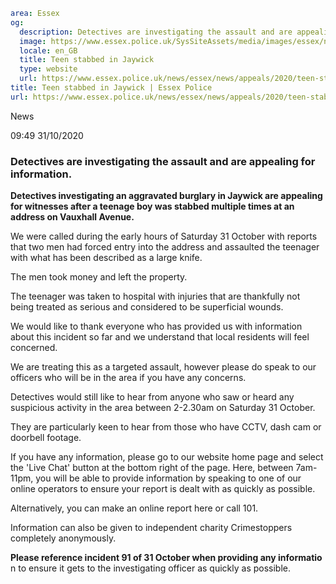 ```yaml
area: Essex
og:
  description: Detectives are investigating the assault and are appealing for information.
  image: https://www.essex.police.uk/SysSiteAssets/media/images/essex/news/library-images/600/appeal-can-you-help-600.jpg?crop=(0,15,600,331)&amp;w=600&amp;h=300&amp;scale=both
  locale: en_GB
  title: Teen stabbed in Jaywick
  type: website
  url: https://www.essex.police.uk/news/essex/news/appeals/2020/teen-stabbed-in-jaywick/
title: Teen stabbed in Jaywick | Essex Police
url: https://www.essex.police.uk/news/essex/news/appeals/2020/teen-stabbed-in-jaywick/
```

News

09:49 31/10/2020

### **Detectives are investigating the assault and are appealing for information.**

**Detectives investigating an aggravated burglary in Jaywick are appealing for witnesses after a teenage boy was stabbed multiple times at an address on Vauxhall Avenue.**

We were called during the early hours of Saturday 31 October with reports that two men had forced entry into the address and assaulted the teenager with what has been described as a large knife.

The men took money and left the property.

The teenager was taken to hospital with injuries that are thankfully not being treated as serious and considered to be superficial wounds.

We would like to thank everyone who has provided us with information about this incident so far and we understand that local residents will feel concerned.

We are treating this as a targeted assault, however please do speak to our officers who will be in the area if you have any concerns.

Detectives would still like to hear from anyone who saw or heard any suspicious activity in the area between 2-2.30am on Saturday 31 October.

They are particularly keen to hear from those who have CCTV, dash cam or doorbell footage.

If you have any information, please go to our website home page and select the 'Live Chat' button at the bottom right of the page. Here, between 7am-11pm, you will be able to provide information by speaking to one of our online operators to ensure your report is dealt with as quickly as possible.

Alternatively, you can make an online report here or call 101.

Information can also be given to independent charity Crimestoppers completely anonymously.

**Please reference incident 91 of 31 October when providing any informatio** n to ensure it gets to the investigating officer as quickly as possible.
